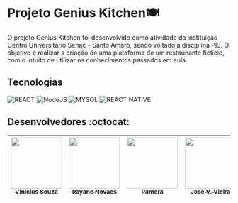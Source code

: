 # Projeto Genius Kitchen🍽️

O projeto Genius Kitchen foi desenvolvido como atividade da instituição Centro Universitário Senac - Santo Amaro, sendo voltado a disciplina PI3.  O objetivo é realizar a criação de uma plataforma de um restaunante fictício, com o intuito de utilizar os conhecimentos passados em aula.

## Tecnologias
![REACT](https://img.shields.io/badge/React-20232A?style=for-the-badge&logo=react&logoColor=61DAFB)
![NodeJS](https://img.shields.io/badge/Node.js-43853D?style=for-the-badge&logo=node.js&logoColor=white)
![MYSQL](https://img.shields.io/badge/MySQL-00000F?style=for-the-badge&logo=mysql&logoColor=white)
![REACT NATIVE](https://img.shields.io/badge/React_Native-20232A?style=for-the-badge&logo=react&logoColor=61DAFB)

## Desenvolvedores :octocat:

| [<img src="https://avatars.githubusercontent.com/u/91327153?v=4" width=115><br><sub>Vinicius Souza</sub>](https://github.com/Vinicius-Souza-Araujo)| [<img src="https://avatars.githubusercontent.com/u/88513836?v=4" width=115><br><sub>Rayane Novaes</sub>](https://github.com/Rayane-Novaes)| [<img src="https://avatars.githubusercontent.com/u/83046050?v=4" width=115><br><sub>Pamera</sub>](https://github.com/Pamera-png?tab=followers) |  [<img src="https://avatars.githubusercontent.com/u/59041432?v=4" width=115><br><sub>José V. Vieira</sub>](https://github.com/jvieira562) | [<img src="https://avatars.githubusercontent.com/u/104471274?v=4" width=115><br><sub>Luan Figueredo</sub>](https://github.com/LuanFigueredo) | [<img src="https://avatars.githubusercontent.com/u/101300600?v=4" width=115><br><sub>Matheus Melo</sub>](https://github.com/MatheusEBMelo) |
| :---: | :---: | :---: | :---: | :---: | :---:

